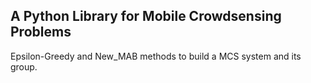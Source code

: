 ## A Python Library for Mobile Crowdsensing Problems
Epsilon-Greedy and New_MAB methods to build a MCS system and its group.